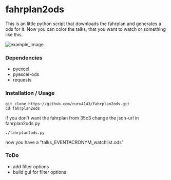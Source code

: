 # fahrplan2ods

This is an little python script that downloads the fahrplan and generates a ods for it. Now you can color the talks, that you want to watch or something like this.

![example_image](https://github.com/ruru4143/fahrplan2ods/blob/master/example_ods.png)

### Dependencies
* pyexcel
* pyexcel-ods
* requests

### Installation / Usage
    
    git clone https://github.com/ruru4143/fahrplan2ods.git
    cd fahrplan2ods
    
if you don't want the fahrplan from 35c3 change the json-url in fahrplan2ods.py
    
    ./fahrplan2ods.py

now you have a "talks_EVENTACRONYM_watchlist.ods"

### ToDo
* add filter options
* build gui for filter options
